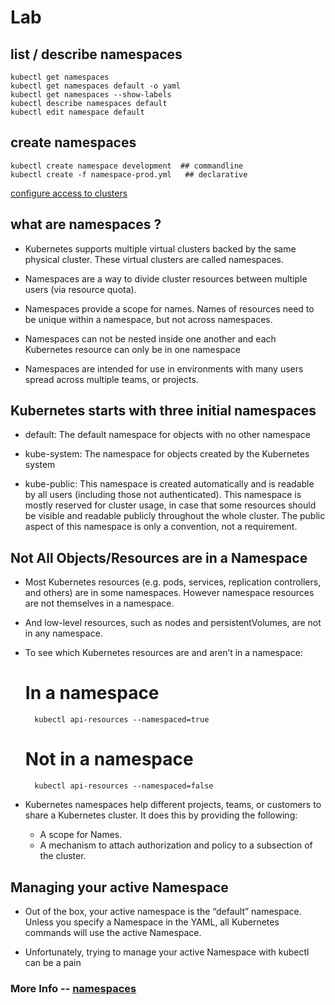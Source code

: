 # Lab

## list / describe namespaces
```
kubectl get namespaces
kubectl get namespaces default -o yaml
kubectl get namespaces --show-labels
kubectl describe namespaces default
kubectl edit namespace default
```

## create namespaces
```
kubectl create namespace development  ## commandline
kubectl create -f namespace-prod.yml   ## declarative
```

[configure access to clusters](https://kubernetes.io/docs/tasks/access-application-cluster/configure-access-multiple-clusters/)

## what are namespaces ?

* Kubernetes supports multiple virtual clusters backed by the same physical cluster. These virtual clusters are called namespaces.

* Namespaces are a way to divide cluster resources between multiple users (via resource quota).

* Namespaces provide a scope for names. Names of resources need to be unique within a namespace, but not across namespaces.

* Namespaces can not be nested inside one another and each Kubernetes resource can only be in one namespace

* Namespaces are intended for use in environments with many users spread across multiple teams, or projects.

## Kubernetes starts with three initial namespaces

* default: The default namespace for objects with no other namespace
	
* kube-system: The namespace for objects created by the Kubernetes system
	
* kube-public: This namespace is created automatically and is readable by all users (including those not authenticated). This namespace is mostly reserved for cluster usage, in case that some resources should be visible and readable publicly throughout the whole cluster. The public aspect of this namespace is only a convention, not a requirement.

## Not All Objects/Resources are in a Namespace

* Most Kubernetes resources (e.g. pods, services, replication controllers, and others) are in some namespaces. However namespace resources are not themselves in a namespace. 

* And low-level resources, such as nodes and persistentVolumes, are not in any namespace.

* To see which Kubernetes resources are and aren’t in a namespace:
	# In a namespace
		kubectl api-resources --namespaced=true
	# Not in a namespace
		kubectl api-resources --namespaced=false

* Kubernetes namespaces help different projects, teams, or customers to share a Kubernetes cluster.
	It does this by providing the following:
	* A scope for Names.
	* A mechanism to attach authorization and policy to a subsection of the cluster.

## Managing your active Namespace

* Out of the box, your active namespace is the “default” namespace. Unless you specify a Namespace in the YAML, all Kubernetes commands will use the active Namespace.

* Unfortunately, trying to manage your active Namespace with kubectl can be a pain
	
### More Info -- [namespaces](https://kubernetes.io/docs/tasks/administer-cluster/namespaces/)

